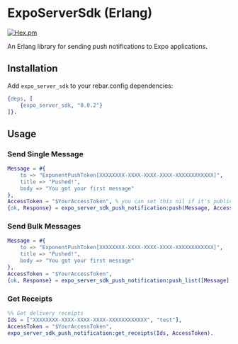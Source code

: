 # ExpoServerSdk (Erlang)

[![Hex.pm](https://img.shields.io/hexpm/v/expo_server_sdk.svg)](https://hex.pm/packages/expo_server_sdk)

An Erlang library for sending push notifications to Expo applications.

## Installation

Add `expo_server_sdk` to your rebar.config dependencies:

```erlang
{deps, [
    {expo_server_sdk, "0.0.2"}
]}.
```

## Usage

### Send Single Message

```erlang
Message = #{
    to => "ExponentPushToken[XXXXXXXX-XXXX-XXXX-XXXX-XXXXXXXXXXXX]",
    title => "Pushed!",
    body => "You got your first message"
},
AccessToken = "$YourAccessToken", % you can set this nil if it's public
{ok, Response} = expo_server_sdk_push_notification:push(Message, AccessToken).
```

### Send Bulk Messages

```erlang
Message = #{
    to => "ExponentPushToken[XXXXXXXX-XXXX-XXXX-XXXX-XXXXXXXXXXXX]",
    title => "Pushed!",
    body => "You got your first message"
},
AccessToken = "$YourAccessToken",
{ok, Response} = expo_server_sdk_push_notification:push_list([Message], AccessToken).
```

### Get Receipts

```erlang
%% Get delivery receipts
Ids = ["XXXXXXXX-XXXX-XXXX-XXXX-XXXXXXXXXXXX", "test"],
AccessToken = "$YourAccessToken",
expo_server_sdk_push_notification:get_receipts(Ids, AccessToken).
```

